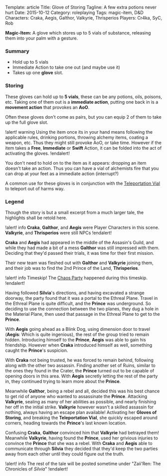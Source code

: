 Template: article
Title: Glove of Storing
Tagline: A few extra potions never hurt
Date: 2015-10-12
Category: roleplaying
Tags: magic-item, D&D
Characters: Craka, Aegis, Galthor, Valkyrie, Thrisperios
Players: Cr4ka, SyC, Rob




**Magic-Item:** A glove which stores up to 5 vials of substance, releasing them into your palm with a gesture.


### Summary

 * Hold up to 5 vials
 * Immediate Action to take one out (and maybe use it)
 * Takes up one **glove** slot.

### Storing

These gloves can hold up to **5 vials**, these can be any potions, oils, poisons, etc. Taking one of them out is a **immediate action**, putting one back in is a **movement action** that provokes an **AoO**.

Often these gloves don't come as pairs, but you can equip 2 of them to take up the full glove slot.

!alert! warning
    Using the item once its in your hand means following the applicable rules, drinking portions, throwing alchemy items, coating a weapon, etc. Thus they might still provoke AoO, or take time. However if the item takes a **Free**, **Immediate** or **Swift** Action, it can be folded into the act of activating the gloves.
!endalert!

You don't need to hold on to the item as it appears: dropping an item doesn't take an action. Thus you can have a vial of alchemists fire that you can drop at your feet as a immediate action (interrupt?)

A common use for these gloves is in conjunction with the [Teleportation Vial]({filename}teleport-vial.md) to teleport out of harms way.



### Legend

Though the story is but a small excerpt from a much larger tale, the highlights shall be retold here.

!alert! info
    **Craka**, **Galthor**, and **Aegis** were Player Characters in this scene. **Valkyrie**, and **Thrisperios** were still NPCs
!endalert!

**Craka** and **Aegis** had appeared in the middle of the Assasin's Guild, and while they had made a bit of a mess **Galthor** was still impressed with them. Deciding that they'd passed their trials, it was time for their first mission.

Their new team was fleshed out with **Galthor** and **Valkyrie** joining them, and their job was to find the 2nd Prince of the Land, **Thrisperios**.

!alert! info
    Timeskip! The [Chaos Party]({filename}dice-chaos.md) happened during this timeskip.
!endalert!

Having followed **Silvia**'s directions, and having excavated a strange doorway, the party found that it was a portal to the Ethreal Plane. Travel in the Ethreal Plane is quite difficult, and the **Prince** was underground. So deciding to use the connection between the two planes, they dug a hole in the Material Plane, then used that passage in the Ethreal Plane to get to the **Prince**.

With **Aegis** going ahead as a Blink Dog, using dimension door to travel (**Aegis**: Which is quite ingenious), the rest of the group tried to remain hidden. Introducing himself to the **Prince**, **Aegis** was able to gain his friendship. However when **Craka** introduced himself as well, something caught the **Prince**'s suspicion.

With **Craka** not being trusted, he was forced to remain behind, following along with the other two assassin. Finding another set of Ruins, similar to the ones they found in the Crater, the **Prince** turned out to be capable of opening doors in this area. With **Aegis** secretly letting the rest of the party in, they continued trying to learn more about the **Prince**.

Meanwhile **Galthor**, being a rebel and all, decided this was his best chance to get rid of anyone who wanted to assassinate the **Prince**. Attacking **Valkyrie**, sealing as many of her abilities as possible, and nearly finishing her off in the initial strike. **Valkyrie** however wasn't a skilled assassin for nothing, always having an escape plan available! Activating her **Gloves of Storing**, and breaking the **Teleportation Vial**, she quickly escaped around corners, heading towards the **Prince**'s last known location.

Confusing **Craka**, **Galthor** convinced him that **Valkyrie** had betrayed them! Meanwhile **Valkyrie**, having found the **Prince**, used her grivious injuries to convince the **Prince** that she was a rebel. With **Craka** and **Aegis** able to communicate through **Silvia** they decided that they'd keep the two parties away from each other until they could figure out the truth.

!alert! info
    The rest of the tale will be posted sometime under "Zaii'Ren: The Chronicles of *Silvia*"
!endalert!
